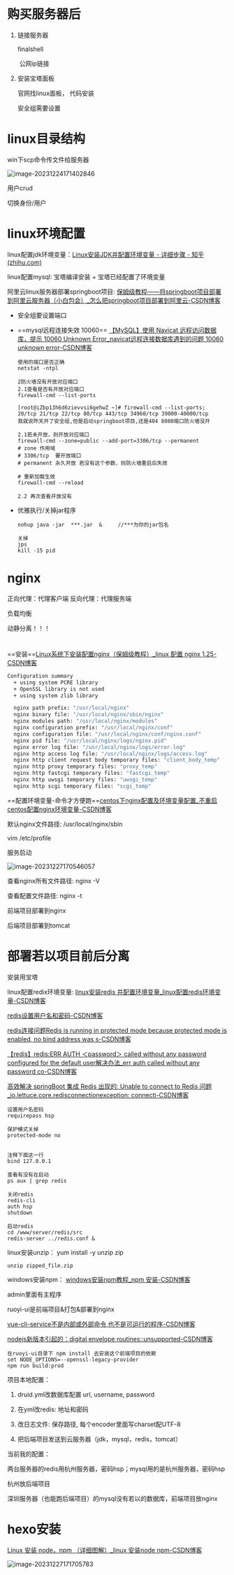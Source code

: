 # 购买服务器后

1. 链接服务器

   finalshell

   ​	公网ip链接

2. 安装宝塔面板

   官网找linux面板， 代码安装

   安全组需要设置



# linux目录结构

win下scp命令传文件给服务器

![image-20231224171402846](./云服务器imgs/image-20231224171402846.png)

用户crud

切换身份/用户



# linux环境配置

linux配置jdk环境变量：[Linux安装JDK并配置环境变量 - 详细步骤 - 知乎 (zhihu.com)](https://zhuanlan.zhihu.com/p/341775533)

linux配置mysql: 宝塔编译安装 + 宝塔已经配置了环境变量



阿里云linux服务器部署springboot项目:  [保姆级教程——将springboot项目部署到阿里云服务器（小白包会）_怎么把springboot项目部署到阿里云-CSDN博客](https://blog.csdn.net/Elon15/article/details/124516929)

- 安全组要设置端口

- ==mysql远程连接失效 10060== [【MySQL】使用 Navicat 远程访问数据库，提示 10060 Unknown Error_navicat远程连接数据库遇到的问题 10060 unknown error-CSDN博客](https://blog.csdn.net/qq_34416331/article/details/104198260)

  ```shell
  使用的端口是否正确
  netstat -ntpl
  
  2防火墙没有开放对应端口
  2.1查看是否有开放对应端口
  firewall-cmd --list-ports
  
  [root@iZbp13h6d6zievvsi6gehwZ ~]# firewall-cmd --list-ports;
  20/tcp 21/tcp 22/tcp 80/tcp 443/tcp 34960/tcp 39000-40000/tcp
  我就说昨天开了安全组,但是启动springboot项目,还是404 8080端口防火墙没开
  
  2.1若未开放，则开放对应端口
  firewall-cmd --zone=public --add-port=3306/tcp --permanent
  # zone 作用域
  # 3306/tcp  要开放端口
  # permanent 永久开放 若没有这个参数，则防火墙重启后失效
   
  # 重新加载生效
  firewall-cmd --reload
  
  2.2 再次查看开放没有
  ```

- 优雅执行/关掉jar程序

  ```shell
  nohup java -jar  ***.jar  &     //***为你的jar包名
  
  关掉
  jps
  kill -15 pid
  ```




# nginx

正向代理：代理客户端  反向代理：代理服务端

负载均衡

动静分离！！！

# 

==安装==[Linux系统下安装配置nginx（保姆级教程）_linux 配置 nginx 1.25-CSDN博客](https://blog.csdn.net/qq_65732918/article/details/131862373)



```sh
Configuration summary
  + using system PCRE library
  + OpenSSL library is not used
  + using system zlib library

  nginx path prefix: "/usr/local/nginx"
  nginx binary file: "/usr/local/nginx/sbin/nginx"
  nginx modules path: "/usr/local/nginx/modules"
  nginx configuration prefix: "/usr/local/nginx/conf"
  nginx configuration file: "/usr/local/nginx/conf/nginx.conf"
  nginx pid file: "/usr/local/nginx/logs/nginx.pid"
  nginx error log file: "/usr/local/nginx/logs/error.log"
  nginx http access log file: "/usr/local/nginx/logs/access.log"
  nginx http client request body temporary files: "client_body_temp"
  nginx http proxy temporary files: "proxy_temp"
  nginx http fastcgi temporary files: "fastcgi_temp"
  nginx http uwsgi temporary files: "uwsgi_temp"
  nginx http scgi temporary files: "scgi_temp"

```



==配置环境变量-命令才方便跑==[centos下nginx配置及环境变量配置_不重启centos配置nginx环境变量-CSDN博客](https://blog.csdn.net/wuhenglan/article/details/103158665)

默认nginx文件路径: /usr/local/nginx/sbin

vim /etc/profile



服务启动

![image-20231227170546057](./SpringBootimgs/image-20231227170546057.png)

查看nginx所有文件路径: nginx -V

查看配置文件路径: nginx -t





前端项目部署到nginx

后端项目部署到tomcat

# 部署若以项目前后分离

安装用宝塔

linux配置redix环境变量:  [linux安装redis 并配置环境变量_linux配置redis环境变量-CSDN博客](https://blog.csdn.net/VariatioZbw/article/details/106868094)

[redis设置用户名和密码-CSDN博客](https://blog.csdn.net/weixin_38858749/article/details/124686796)

[redis连接问题Redis is running in protected mode because protected mode is enabled, no bind address was s-CSDN博客](https://blog.csdn.net/qq_43470725/article/details/123097233)

[【redis】redis:ERR AUTH ＜password＞ called without any password configured for the default user解决办法_err auth  called without any password co-CSDN博客](https://blog.csdn.net/qq_36977923/article/details/121962045)

[高效解决 springBoot 集成 Redis 出现的: Unable to connect to Redis 问题_io.lettuce.core.redisconnectionexception: connecti-CSDN博客](https://blog.csdn.net/wandongshengno_1/article/details/102749689)

```
设置用户名密码
requirepass hsp

保护模式关掉
protected-mode no 


注释下面这一行
bind 127.0.0.1
```



```
查看有没有在启动
ps aux | grep redis

关闭redis
redis-cli
auth hsp
shutdown

启动redis
cd /www/server/redis/src
redis-server ../redis.conf &
```

linux安装unzip： yum install -y unzip zip

```text
unzip zipped_file.zip
```

windows安装npm： [windows安装npm教程_npm 安装-CSDN博客](https://blog.csdn.net/zhouyan8603/article/details/109039732)





admin里面有主程序

ruoyi-ui是前端项目&打包&部署到nginx

[vue-cli-service不是内部或外部命令,也不是可运行的程序-CSDN博客](https://blog.csdn.net/weixin_43170297/article/details/107039529)

[nodejs新版本引起的：digital envelope routines::unsupported-CSDN博客](https://blog.csdn.net/fengyuyeguirenenen/article/details/128319228)

```
在ruoyi-ui目录下 npm install 去安装这个前端项目的依赖
set NODE_OPTIONS=--openssl-legacy-provider
npm run build:prod
```





项目本地配置：

1. druid.yml改数据库配置 url, username, password

2. 在yml改redis: 地址和密码

3. 改日志文件: 保存路径, 每个encoder里面写charset配UTF-8

4. 把后端项目发送到云服务器（jdk，mysql，redis，tomcat）

当前我的配置：

两台服务器的redis用杭州服务器，密码hsp；mysql用的是杭州服务器，密码hsp

杭州放后端项目

深圳服务器（也能跑后端项目）的mysql没有若以的数据库，前端项目放nginx























# hexo安装

[Linux 安装 node，npm （详细图解）_linux 安装node npm-CSDN博客](https://blog.csdn.net/u011262253/article/details/104903255)

![image-20231227171705783](./SpringBootimgs/image-20231227171705783.png)

